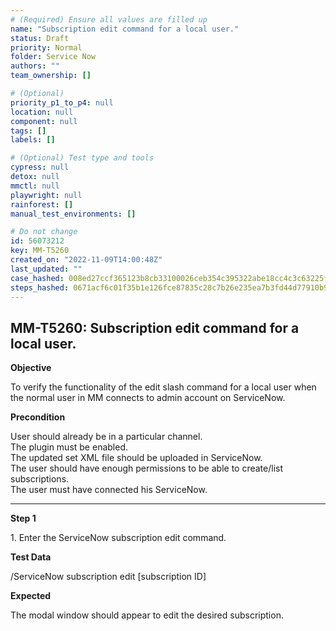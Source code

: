 ```yaml
---
# (Required) Ensure all values are filled up
name: "Subscription edit command for a local user."
status: Draft
priority: Normal
folder: Service Now
authors: ""
team_ownership: []

# (Optional)
priority_p1_to_p4: null
location: null
component: null
tags: []
labels: []

# (Optional) Test type and tools
cypress: null
detox: null
mmctl: null
playwright: null
rainforest: []
manual_test_environments: []

# Do not change
id: 56073212
key: MM-T5260
created_on: "2022-11-09T14:00:48Z"
last_updated: ""
case_hashed: 008ed27ccf365123b8cb33100026ceb354c395322abe18cc4c3c63225f4159ca6bc634a8fe64c4d8bee4a87696a93d7d
steps_hashed: 0671acf6c01f35b1e126fce87835c28c7b26e235ea7b3fd44d77910b9f4001e843333932e8053087f3376471952a6c9e
---
```


<!-- (Auto-generated) Based on frontmatter's "key" and "name" -->

## MM-T5260: Subscription edit command for a local user.

**Objective**

To verify the functionality of the edit slash command for a local user when the normal user in MM connects to admin account on ServiceNow.

**Precondition**

User should already be in a particular channel.\
The plugin must be enabled.\
The updated set XML file should be uploaded in ServiceNow.\
The user should have enough permissions to be able to create/list subscriptions.\
The user must have connected his ServiceNow.

---

**Step 1**

1\. Enter the ServiceNow subscription edit command.

**Test Data**

/ServiceNow subscription edit \[subscription ID]

**Expected**

The modal window should appear to edit the desired subscription.
